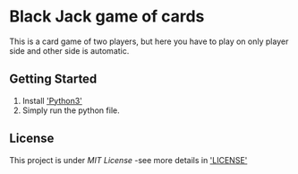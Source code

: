 # Black Jack game of cards

 This is a card game of two players, but here you have to play on only player side and other side is automatic.
 
 ## Getting Started
 
 1. Install ['Python3'](https://www.python.org/downloads/)
 2. Simply run the python file.
 
 ## License
 
 This project is under _MIT License_ -see more details in ['LICENSE'](https://github.com/codeslash21/black_jack/blob/master/LICENSE)
 

